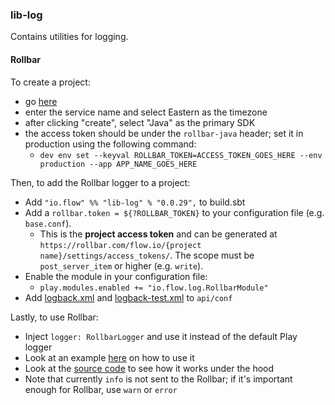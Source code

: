 ### lib-log

Contains utilities for logging.


#### Rollbar

To create a project:
- go [here](https://rollbar.com/settings/accounts/flow.io/projects/?project_selector=1#create)
- enter the service name and select Eastern as the timezone
- after clicking "create", select "Java" as the primary SDK
- the access token should be under the `rollbar-java` header; set it in production using the following command:
  - `dev env set --keyval ROLLBAR_TOKEN=ACCESS_TOKEN_GOES_HERE --env production --app APP_NAME_GOES_HERE`

Then, to add the Rollbar logger to a project:

  - Add `"io.flow" %% "lib-log" % "0.0.29",` to build.sbt
  - Add a `rollbar.token = ${?ROLLBAR_TOKEN}` to your configuration file (e.g. `base.conf`).
    - This is the **project access token** and can be generated at `https://rollbar.com/flow.io/{project name}/settings/access_tokens/`. The scope must be `post_server_item` or higher (e.g. `write`).
  - Enable the module in your configuration file:
    - `play.modules.enabled += "io.flow.log.RollbarModule"`
  - Add [logback.xml](https://github.com/flowcommerce/label/blob/master/api/conf/logback.xml) and [logback-test.xml](https://github.com/flowcommerce/label/blob/master/api/conf/logback-test.xml) to `api/conf`

Lastly, to use Rollbar:
  - Inject `logger: RollbarLogger` and use it instead of the default Play logger
  - Look at an example [here](https://github.com/flowcommerce/label/blob/76f684401719be46143b3b116523d37f48620f0a/api/app/db/ShippingLabelsDao.scala#L464-L473) on how to use it
  - Look at the [source code](https://github.com/flowcommerce/lib-log/blob/master/src/main/scala/io/flow/log/Rollbar.scala#L159) to see how it works under the hood
  - Note that currently `info` is not sent to the Rollbar; if it's important enough for Rollbar, use `warn` or `error`
